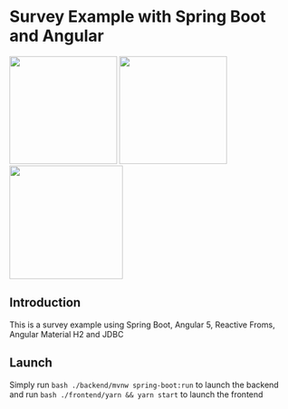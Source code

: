 # Survey Example with Spring Boot and Angular
<img src="http://www.groupeafg.com/wp-content/uploads/2016/04/spring-boot-project-logo.png"  height="190px"/>
<img src="https://upload.wikimedia.org/wikipedia/commons/thumb/b/b1/Icons8_flat_survey.svg/2000px-Icons8_flat_survey.svg.png"  height="190px"/>
<img src="https://angular.io/assets/images/logos/angular/angular.png" height="200px"/>

## Introduction
This is a survey example using Spring Boot, Angular 5, Reactive Froms, Angular Material H2 and JDBC  

## Launch
Simply run ```bash ./backend/mvnw spring-boot:run``` to launch the backend
and run ```bash ./frontend/yarn && yarn start``` to launch the frontend
